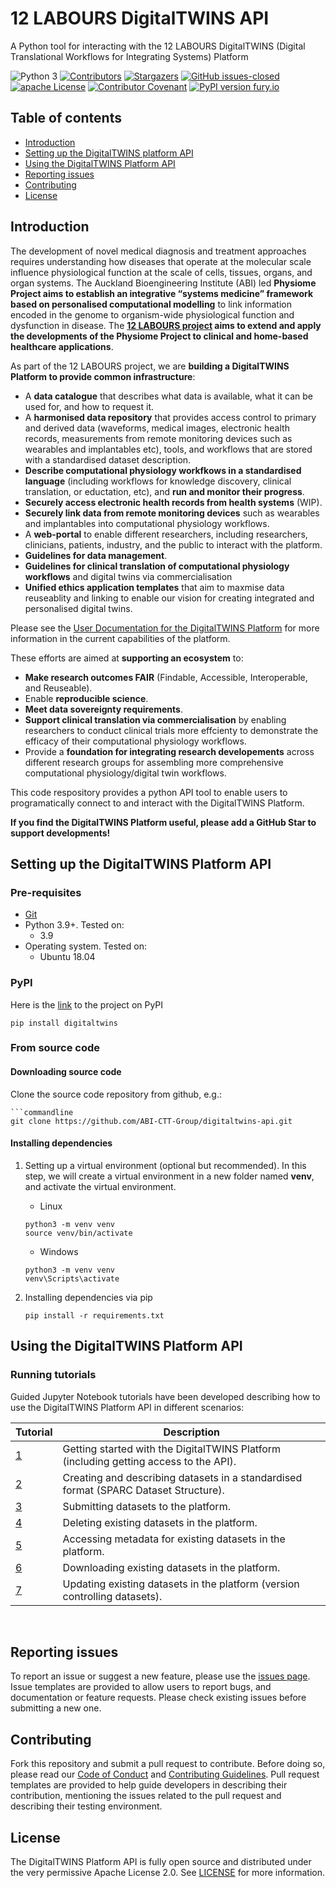 # 12 LABOURS DigitalTWINS API
A Python tool for interacting with the 12 LABOURS DigitalTWINS (Digital Translational Workflows for Integrating Systems) Platform

![Python 3](https://img.shields.io/badge/Python->=3.9-blue)
[![Contributors][contributors-shield]][contributors-url]
[![Stargazers][stars-shield]][stars-url]
[![GitHub issues-closed](https://img.shields.io/github/issues-closed/ABI-CTT-Group/digitaltwins-api.svg)](https://GitHub.com/ABI-CTT-Group/digitaltwins-api/issues?q=is%3Aissue+is%3Aclosed)
[![apache License][license-shield]][license-url]
[![Contributor Covenant](https://img.shields.io/badge/Contributor%20Covenant-2.1-4baaaa.svg)](code_of_conduct.md)
[![PyPI version fury.io](https://badge.fury.io/py/digitaltwins-api.svg)](https://pypi.python.org/pypi/digitaltwins)
<!--* [![Issues][issues-shield]][issues-url] -->
<!--* [![DOI](https://zenodo.org/badge/XXXX.svg)](https://zenodo.org/badge/latestdoi/XXXXX) -->

[contributors-shield]: https://img.shields.io/github/contributors/ABI-CTT-Group/digitaltwins-api.svg?style=flat-square
[contributors-url]: https://github.com/ABI-CTT-Group/digitaltwins-api/graphs/contributors
[stars-shield]: https://img.shields.io/github/stars/ABI-CTT-Group/digitaltwins-api.svg?style=flat-square
[stars-url]: https://github.com/ABI-CTT-Group/digitaltwins-api/stargazers
[issues-shield]: https://img.shields.io/github/issues/ABI-CTT-Group/digitaltwins-api.svg?style=flat-square
[issues-url]: https://github.com/ABI-CTT-Group/digitaltwins-api/issues
[license-shield]: https://img.shields.io/github/license/ABI-CTT-Group/digitaltwins-api.svg?style=flat-square
[license-url]: https://github.com/ABI-CTT-Group/digitaltwins-api/blob/master/LICENSE
[lines-of-code-shield]: https://img.shields.io/tokei/lines/github/ABI-CTT-Group/digitaltwins-api
[lines-of-code-url]: #

## Table of contents
* [Introduction](#introduction)
* [Setting up the DigitalTWINS platform API](#setting-up-the-digitaltwins-platform-API)
* [Using the DigitalTWINS Platform API](#using-the-digitalwins-platform-api)
* [Reporting issues](#reporting-issues)
* [Contributing](#contributing)
* [License](#license)

<!--* * [The problem](#the-problem) -->
<!--* * [Our solution - XXXXXX](#our-solution---XXXXX) -->
<!--* * [Impact and vision](#impact-and-vision) -->
<!--* * [Future developments](#future-developments) -->
<!--* * [Cite us](#cite-us) -->
<!--* * [FAIR practices](#fair-practices) -->
<!--* * * [Team](#team) -->
<!--* * * [Acknowledgements](#acknowledgements) -->

## Introduction
The development of novel medical diagnosis and treatment approaches requires understanding how diseases that operate at the molecular scale influence physiological function at the scale of cells, tissues, organs, and organ systems. The Auckland Bioengineering Institute (ABI) led **Physiome Project aims to establish an integrative “systems medicine” framework based on personalised computational modelling** to link information encoded in the genome to organism-wide physiological function and dysfunction in disease. The **[12 LABOURS project](https://www.auckland.ac.nz/en/abi/our-research/research-groups-themes/12-Labours.html) aims to extend and apply the developments of the Physiome Project to clinical and home-based healthcare applications**.

As part of the 12 LABOURS project, we are **building a DigitalTWINS Platform to provide common infrastructure**:
* A **data catalogue** that describes what data is available, what it can be used for, and how to request it.
* A **harmonised data repository** that provides access control to primary and derived data (waveforms, medical images, electronic health records, measurements from remote monitoring devices such as wearables and implantables etc), tools, and workflows that are stored with a standardised dataset description.
* **Describe computational physiology workfkows in a standardised language** (including workflows for knowledge discovery, clinical translation, or eductation, etc), and **run and monitor their progress**.
* **Securely access electronic health records from health systems** (WIP).
* **Securely link data from remote monitoring devices** such as wearables and implantables into computational physiology workflows.
* A **web-portal** to enable different researchers, including researchers, clinicians, patients, industry, and the public to interact with the platform.
* **Guidelines for data management**.
* **Guidelines for clinical translation of computational physiology workflows** and digital twins via commercialisation
* **Unified ethics application templates** that aim to maxmise data reuseablity and linking to enable our vision for creating integrated and personalised digital twins.

Please see the [User Documentation for the DigitalTWINS Platform](https://docs.google.com/document/d/10dQ0Cyq0NQ1JlxPYCVtGCIY2umZrYzhAltsyRd9QhgY/edit) for more information in the current capabilities of the platform.

These efforts are aimed at **supporting an ecosystem** to:
* **Make research outcomes FAIR** (Findable, Accessible, Interoperable, and Reuseable).
* Enable **reproducible science**.
* **Meet data sovereignty requirements**.
* **Support clinical translation via commercialisation** by enabling researchers to conduct clinical trials more effcienty to demonstrate the efficacy of their computational physiology workflows. 
* Provide a **foundation for integrating research developements** across different research groups for assembling more comprehensive computational physiology/digital twin workflows.

This code respository provides a python API tool to enable users to programatically connect to and interact with the DigitalTWINS Platform.

**If you find the DigitalTWINS Platform useful, please add a GitHub Star to support developments!**

## Setting up the DigitalTWINS Platform API

### Pre-requisites 
- [Git](https://git-scm.com/)
- Python 3.9+. Tested on:
   - 3.9
- Operating system. Tested on:
  - Ubuntu 18.04
   
### PyPI

Here is the [link](https://pypi.org/project/digitaltwins) to the project on PyPI
```
pip install digitaltwins
```

### From source code

#### Downloading source code
Clone the source code repository from github, e.g.:
```
```commandline
git clone https://github.com/ABI-CTT-Group/digitaltwins-api.git
```

#### Installing dependencies

1. Setting up a virtual environment (optional but recommended). 
   In this step, we will create a virtual environment in a new folder named **venv**, 
   and activate the virtual environment.
   
   * Linux
   ```
   python3 -m venv venv
   source venv/bin/activate
   ```
   
   * Windows
   ```
   python3 -m venv venv
   venv\Scripts\activate
   ```
   
2. Installing dependencies via pip
    ```
    pip install -r requirements.txt
    ```
    
## Using the DigitalTWINS Platform API

### Running tutorials

Guided Jupyter Notebook tutorials have been developed describing how to use the DigitalTWINS Platform API in different scenarios:

<table>
<thead>
  <tr>
    <th> Tutorial</th>
    <th> Description</th>
  </tr>
</thead>
<tbody>
  <tr>
    <td><a href="https://github.com/ABI-CTT-Group/digitaltwins-api/blob/main/tutorials/tutorial_1_getting_started.ipynb">
    1
    </a></td>
    <td> Getting started with the DigitalTWINS Platform (including getting access to the API).</td>
  </tr>
  <tr>
    <td><a href="https://github.com/ABI-CTT-Group/digitaltwins-api/blob/main/tutorials/tutorial_2_create_datasets_and_description.ipynb">
    2
    </a></td>
    <td> Creating and describing datasets in a standardised format (SPARC Dataset Structure).</td>
  </tr>
  <tr>
    <td><a href="https://github.com/ABI-CTT-Group/digitaltwins-api/blob/main/tutorials/tutorial_3_submit_datasets.ipynb">
    3
    </a></td>
    <td> Submitting datasets to the platform.</td>
  </tr>
  <tr>
    <td><a href="https://github.com/ABI-CTT-Group/digitaltwins-api/blob/main/tutorials/tutorial_7_delete_datasets.ipynb">
    4
    </a></td>
    <td> Deleting existing datasets in the platform.</td>
  </tr> 
  <tr>
    <td><a href="https://github.com/ABI-CTT-Group/digitaltwins-api/blob/main/tutorials/tutorial_5_query_existing_datasets.ipynb">
    5
    </a></td>
    <td> Accessing metadata for existing datasets in the platform.</td>
  </tr>
  <tr>
    <td><a href="https://github.com/ABI-CTT-Group/digitaltwins-api/blob/main/tutorials/tutorial_6_download_existing_datasets.ipynb">
    6
    </a></td>
    <td> Downloading existing datasets in the platform.</td>
  </tr>   
  <tr>
    <td><a href="https://github.com/ABI-CTT-Group/digitaltwins-api/blob/main/tutorials/tutorial_4_update_existing_datasets.ipynb">
    7
    </td>
    <td> Updating existing datasets in the platform (version controlling datasets).</td>
  </tr>
</tbody>
</table>
<p align="center">
</p>
<br/>

## Reporting issues 
To report an issue or suggest a new feature, please use the [issues page](https://github.com/ABI-CTT-Group/digitaltwins-api/issues). Issue templates are provided to allow users to report bugs, and documentation or feature requests. Please check existing issues before submitting a new one.

## Contributing
Fork this repository and submit a pull request to contribute. Before doing so, please read our [Code of Conduct](https://github.com/ABI-CTT-Group/digitaltwins-api/blob/master/CODE_OF_CONDUCT.md) and [Contributing Guidelines](https://github.com/ABI-CTT-Group/digitaltwins-api/blob/master/CONTRIBUTING.md). Pull request templates are provided to help guide developers in describing their contribution, mentioning the issues related to the pull request and describing their testing environment. 

## License
The DigitalTWINS Platform API is fully open source and distributed under the very permissive Apache License 2.0. See [LICENSE](https://github.com/ABI-CTT-Group/digitaltwins-api/blob/main/LICENSE) for more information.
